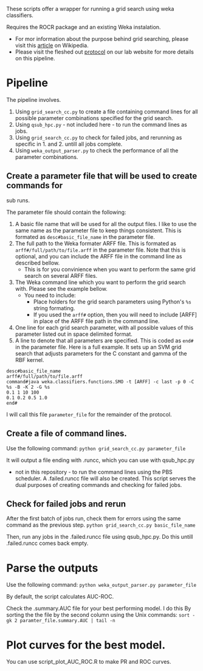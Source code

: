 These scripts offer a wrapper for running a grid search using weka
classifiers.

Requires the ROCR package and an existing Weka instalation.

* For mor information about the purpose behind grid searching, please visit
    this [article](http://en.wikipedia.org/wiki/Hyperparameter_optimization#Grid_search) 
    on Wikipedia.
* Please visit the fleshed out [protocol](http://shiulab.plantbiology.msu.edu/wiki/index.php/Weka_Grid_Search)
on our lab website for more details on this pipeline.

# Pipeline
The pipeline involves.
1. Using `grid_search_cc.py` to create a file containing command lines for all possible parameter combinations specified for the grid search.
1. Using `qsub_hpc.py` - not included here - to run the command lines as jobs.
1. Using `grid_search_cc.py` to check for failed jobs, and rerunning as specific in 1. and 2. untill all jobs complete.
1. Using `weka_output_parser.py` to check the performance of all the parameter combinations.

## Create a parameter file that will be used to create commands for 
   sub runs.

The parameter file should contain the following:
1. A basic file name that will be used for all the output files. I like to 
    use the same name as the parameter file to keep things consistent. This
    is formated as `desc#basic_file_name` in the parameter file.
2. The full path to the Weka formater ARFF file. This is formated as
    `arff#/full/path/to/file.arff` in the parameter file. Note that this
    is optional, and you can include the ARFF file in the command line as
    described bellow.
    * This is for you convinience when you want to perform the same grid 
    search on several ARFF files.
3. The Weka command line which you want to perform the grid search with. Please
    see the example bellow.
    * You need to include:
        * Place holders for the grid search parameters using Python's `%s` string
        formating.
        * If you used the `arff#` option, then you will need to include [ARFF]
        in place of the ARFF file path in the command line.
4. One line for each grid search parameter, with all possible values of this
    parameter listed out in space delimited format.
5. A line to denote that all parameters are specified. This is coded as 
    `end#` in the parameter file.
Here is a full example. It sets up an SVM grid search that adjusts parameters
    for the C constant and gamma of the RBF kernel.
    
```
desc#basic_file_name
arff#/full/path/to/file.arff
command#java weka.classifiers.functions.SMO -t [ARFF] -c last -p 0 -C %s -B -K 2 -G %s
0.1 1 10 100
0.1 0.2 0.5 1.0
end#
```
I will call this file `parameter_file` for the remainder of the protocol.

## Create a file of command lines.
Use the following command:
`python grid_search_cc.py parameter_file`

It will output a file ending with .runcc, which you can use with qsub_hpc.py
- not in this repository -  to run the command lines using the PBS scheduler.
A .failed.runcc file will also be created. This script serves the dual
purposes of creating commands and checking for failed jobs.

## Check for failed jobs and rerun

After the first batch of jobs run, check them for errors using the same 
command as the previous step.
`python grid_search_cc.py basic_file_name`

Then, run any jobs in the .failed.runcc file using qsub_hpc.py. Do this untill 
.failed.runcc comes back empty.

# Parse the outputs
Use the following command:
`python weka_output_parser.py parameter_file`

By default, the script calculates AUC-ROC.

Check the .summary.AUC file for your best performing model. I do this
By sorting the the file by the second column using the Unix commands:
`sort -gk 2 paramter_file.summary.AUC | tail -n` 

# Plot curves for the best model.
You can use script_plot_AUC_ROC.R to make PR and ROC curves.
